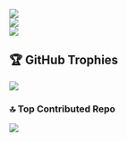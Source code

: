 ![](https://github-readme-stats.vercel.app/api?username=tungthien408&theme=dark&hide_border=false&include_all_commits=false&count_private=true\&rank_icon=percentile)<br/>
![](https://nirzak-streak-stats.vercel.app/?user=tungthien408&theme=dark&hide_border=false)<br/>
![](https://github-readme-stats.vercel.app/api/top-langs/?username=tungthien408&theme=dark&hide_border=false&include_all_commits=false&count_private=true&layout=compact)

## 🏆 GitHub Trophies
![](https://github-profile-trophy.vercel.app/?username=tungthien408&theme=radical&no-frame=false&no-bg=true&margin-w=4)

### 🔝 Top Contributed Repo
![](https://github-contributor-stats.vercel.app/api?username=tungthien408)
